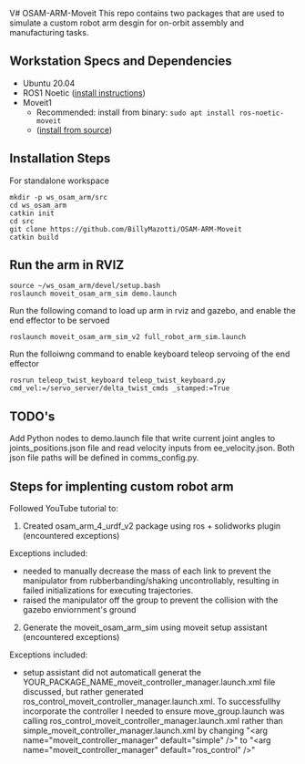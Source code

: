 V# OSAM-ARM-Moveit
This repo contains two packages that are used to simulate a custom robot arm desgin for on-orbit assembly and manufacturing tasks.


## Workstation Specs and Dependencies
* Ubuntu 20.04
* ROS1 Noetic ([install instructions](https://wiki.ros.org/noetic/Installation/Ubuntu))
* Moveit1 
    * Recommended: install from binary: `sudo apt install ros-noetic-moveit`
    * ([install from source](https://ros-planning.github.io/moveit_tutorials/doc/getting_started/getting_started.html))


## Installation Steps
For standalone workspace
```
mkdir -p ws_osam_arm/src
cd ws_osam_arm
catkin init
cd src
git clone https://github.com/BillyMazotti/OSAM-ARM-Moveit
catkin build
```

## Run the arm in RVIZ
```
source ~/ws_osam_arm/devel/setup.bash
roslaunch moveit_osam_arm_sim demo.launch
```

Run the following comand to load up arm in rviz and gazebo, and enable the end effector to be servoed
```
roslaunch moveit_osam_arm_sim_v2 full_robot_arm_sim.launch
```

Run the folloiwng command to enable keyboard teleop servoing of the end effector
```
rosrun teleop_twist_keyboard teleop_twist_keyboard.py cmd_vel:=/servo_server/delta_twist_cmds _stamped:=True
```


## TODO's
Add Python nodes to demo.launch file that write current joint angles to joints_positions.json file and read velocity inputs from ee_velocity.json. Both json file paths will be defined in comms_config.py.


## Steps for implenting custom robot arm
Followed YouTube tutorial to:
1. Created osam_arm_4_urdf_v2 package using ros + solidworks plugin (encountered exceptions)

Exceptions included:
* needed to manually decrease the mass of each link to prevent the manipulator from rubberbanding/shaking uncontrollably, resulting in failed initializations for executing trajectories.
* raised the manipulator off the group to prevent the collision with the gazebo enviornment's ground 

2. Generate the moveit_osam_arm_sim using moveit setup assistant (encountered exceptions)

Exceptions included:
* setup assistant did not automaticall generat the YOUR_PACKAGE_NAME_moveit_controller_manager.launch.xml file discussed, but rather generated ros_control_moveit_controller_manager.launch.xml. To successfullhy incorporate the controller I needed to ensure move_group.launch was calling ros_control_moveit_controller_manager.launch.xml rather than simple_moveit_controller_manager.launch.xml by changing "\<arg name="moveit_controller_manager" default="simple" />" to "\<arg name="moveit_controller_manager" default="ros_control" />"